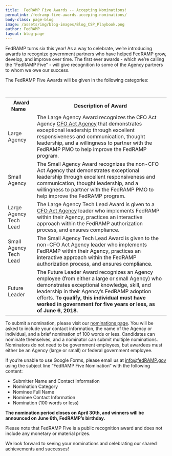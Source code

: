 ```yaml
---
title:  FedRAMP Five Awards -- Accepting Nominations!
permalink: /fedramp-five-awards-acceping-nominations/
body-class: page-blog
image: /assets/img/blog-images/Blog_CSP_Playbook.png
author: FedRAMP
layout: blog-page
---
```

FedRAMP turns six this year! As a way to celebrate, we’re introducing awards to recognize government partners who have helped FedRAMP grow, develop, and improve over time. The first ever awards - which we’re calling the “FedRAMP Five” - will give recognition to some of the Agency partners to whom we owe our success.

The FedRAMP Five Awards will be given in the following categories:
<table>
  <tr>
    <th>&nbsp;&nbsp;Award Name&nbsp;&nbsp;</th>
    <th>Description of Award</th>
  </tr>
  <tr>
    <td>Large Agency</td>
    <td>The Large Agency Award recognizes the CFO Act Agency <a href="https://cfo.gov/about/">CFO Act Agency</a> that demonstrates exceptional leadership through excellent responsiveness and communication, thought leadership, and a willingness to partner with the FedRAMP PMO to help improve the FedRAMP program.</td>
  </tr>
  <tr>
    <td>Small Agency</td>
    <td>The Small Agency Award recognizes the non-CFO Act Agency that demonstrates exceptional leadership through excellent responsiveness and communication, thought leadership, and a willingness to partner with the FedRAMP PMO to help improve the FedRAMP program.</td>
  </tr>
  <tr>
    <td>Large Agency Tech Lead</td>
    <td>The Large Agency Tech Lead Award is given to a <a href="https://cfo.gov/about/">CFO Act Agency</a> leader who implements FedRAMP within their Agency, practices an interactive approach within the FedRAMP authorization process, and ensures compliance.</td>
  </tr>
<tr>
    <td>Small Agency Tech Lead</td>
    <td>The Small Agency Tech Lead Award is given to the non-CFO Act Agency leader who implements FedRAMP within their Agency, practices an interactive approach within the FedRAMP authorization process, and ensures compliance.</td>
  </tr>
<tr>
    <td>Future Leader</td>
    <td>The Future Leader Award recognizes an Agency employee (from either a large or small Agency) who demonstrates exceptional knowledge, skill, and leadership in their Agency’s FedRAMP adoption efforts. <strong>To qualify, this individual must have worked in government for five years or less, as of June 6, 2018.</strong></td>
  </tr>
</table>

To submit a nomination, please visit our <a href="https://docs.google.com/forms/d/e/1FAIpQLSe6w3G1YFCZfrUgPnxgfinoNsP7x7mnqexYw7xq9DPQ5mpHhg/viewform">nominations page</a>. You will be asked to include your contact information, the name of the Agency or individual, and a brief nomination of 100 words or less. Candidates can nominate themselves, and a nominator can submit multiple nominations. Nominators do not need to be government employees, but awardees must either be an Agency (large or small) or federal government employee.

If you’re unable to use Google Forms, please email us at info@fedRAMP.gov using the subject line “FedRAMP Five Nomination” with the following content: 
* Submitter Name and Contact Information
* Nomination Category
* Nominee Full Name
* Nominee Contact Information
* Nomination (100 words or less)

**The nomination period closes on April 30th, and winners will be announced on June 6th, FedRAMP’s birthday.**

Please note that FedRAMP Five is a public recognition award and does not include any monetary or material prizes.

We look forward to seeing your nominations and celebrating our shared achievements and successes!
